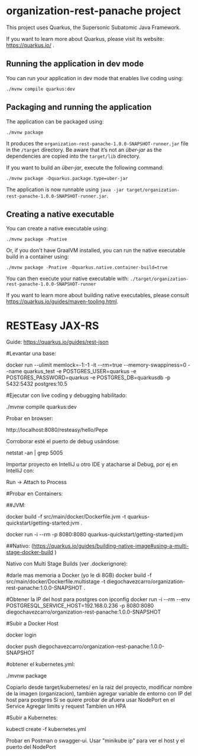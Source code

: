 # organization-rest-panache project

This project uses Quarkus, the Supersonic Subatomic Java Framework.

If you want to learn more about Quarkus, please visit its website: https://quarkus.io/ .

## Running the application in dev mode

You can run your application in dev mode that enables live coding using:
```shell script
./mvnw compile quarkus:dev
```

## Packaging and running the application

The application can be packaged using:
```shell script
./mvnw package
```
It produces the `organization-rest-panache-1.0.0-SNAPSHOT-runner.jar` file in the `/target` directory.
Be aware that it’s not an _über-jar_ as the dependencies are copied into the `target/lib` directory.

If you want to build an _über-jar_, execute the following command:
```shell script
./mvnw package -Dquarkus.package.type=uber-jar
```

The application is now runnable using `java -jar target/organization-rest-panache-1.0.0-SNAPSHOT-runner.jar`.

## Creating a native executable

You can create a native executable using: 
```shell script
./mvnw package -Pnative
```

Or, if you don't have GraalVM installed, you can run the native executable build in a container using: 
```shell script
./mvnw package -Pnative -Dquarkus.native.container-build=true
```

You can then execute your native executable with: `./target/organization-rest-panache-1.0.0-SNAPSHOT-runner`

If you want to learn more about building native executables, please consult https://quarkus.io/guides/maven-tooling.html.

# RESTEasy JAX-RS

Guide: https://quarkus.io/guides/rest-json

#Levantar una base:

docker run --ulimit memlock=-1:-1 -it --rm=true --memory-swappiness=0 --name quarkus_test -e POSTGRES_USER=quarkus -e POSTGRES_PASSWORD=quarkus -e POSTGRES_DB=quarkusdb -p 5432:5432 postgres:10.5


#Ejecutar con live coding y debugging habilitado:

./mvnw compile quarkus:dev

Probar en browser:

http://localhost:8080/resteasy/hello/Pepe

Corroborar esté el puerto de debug usándose:

netstat -an | grep 5005

Importar proyecto en IntelliJ u otro IDE y atacharse
al Debug, por ej en IntelliJ con:

Run -> Attach to Process

#Probar en Containers:

##JVM:

docker build -f src/main/docker/Dockerfile.jvm -t quarkus-quickstart/getting-started:jvm .

docker run -i --rm -p 8080:8080 quarkus-quickstart/getting-started:jvm

##Nativo:
(https://quarkus.io/guides/building-native-image#using-a-multi-stage-docker-build )

Nativo con Multi Stage Builds (ver .dockerignore):

#darle mas memoria a Docker (yo le di 8GB)
docker build -f src/main/docker/Dockerfile.multistage -t diegochavezcarro/organization-rest-panache:1.0.0-SNAPSHOT .

#Obtener la IP del host para postgres con ipconfig
docker run -i --rm --env POSTGRESQL_SERVICE_HOST=192.168.0.236 -p 8080:8080 diegochavezcarro/organization-rest-panache:1.0.0-SNAPSHOT

#Subir a Docker Host

docker login

docker push diegochavezcarro/organization-rest-panache:1.0.0-SNAPSHOT

#obtener el kubernetes.yml:

./mvnw package

Copiarlo desde target/kubernetes/ en la raiz del proyecto, modificar nombre de la imagen (organizacion),
también agregar variable de entorno con IP del host para postgres
Si se quiere probar de afuera usar NodePort en el Service
Agregar limits y request
Tambien un HPA

#Subir a Kubernetes:

kubectl create -f kubernetes.yml 

Probar en Postman o swagger-ui. Usar "minikube ip" para ver el host
y el puerto del NodePort

 
